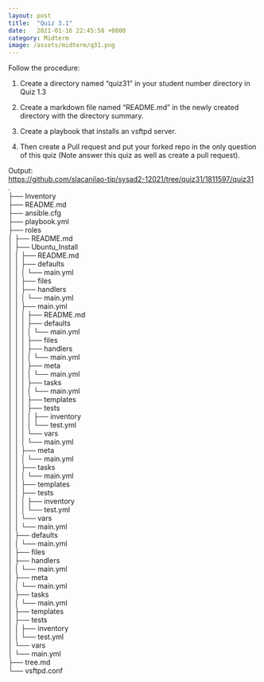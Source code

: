 ```yaml
---
layout: post
title:  "Quiz 3.1"
date:   2021-01-16 22:45:58 +0800
category: Midterm
image: /assets/midterm/q31.png
---
```

Follow the procedure:

1. Create a directory named “quiz31” in your student number directory in Quiz 1.3

2. Create a markdown file named “README.md” in the newly created directory with the directory summary.

3. Create a playbook that installs an vsftpd server.

4. Then create a Pull request and put your forked repo in the only question of this quiz (Note answer this quiz as well as create a pull request).

Output:  
https://github.com/slacanilao-tip/sysad2-12021/tree/quiz31/1811597/quiz31  
.  
├── Inventory  
├── README.md  
├── ansible.cfg  
├── playbook.yml  
├── roles  
│   ├── README.md  
│   ├── Ubuntu_Install  
│   │   ├── README.md  
│   │   ├── defaults  
│   │   │   └── main.yml  
│   │   ├── files  
│   │   ├── handlers  
│   │   │   └── main.yml  
│   │   ├── main.yml  
│   │   │   ├── README.md  
│   │   │   ├── defaults  
│   │   │   │   └── main.yml  
│   │   │   ├── files  
│   │   │   ├── handlers  
│   │   │   │   └── main.yml  
│   │   │   ├── meta  
│   │   │   │   └── main.yml  
│   │   │   ├── tasks  
│   │   │   │   └── main.yml  
│   │   │   ├── templates  
│   │   │   ├── tests  
│   │   │   │   ├── inventory  
│   │   │   │   └── test.yml  
│   │   │   └── vars  
│   │   │       └── main.yml  
│   │   ├── meta  
│   │   │   └── main.yml  
│   │   ├── tasks  
│   │   │   └── main.yml  
│   │   ├── templates  
│   │   ├── tests  
│   │   │   ├── inventory  
│   │   │   └── test.yml  
│   │   └── vars  
│   │       └── main.yml  
│   ├── defaults  
│   │   └── main.yml  
│   ├── files  
│   ├── handlers  
│   │   └── main.yml  
│   ├── meta  
│   │   └── main.yml  
│   ├── tasks  
│   │   └── main.yml  
│   ├── templates  
│   ├── tests  
│   │   ├── inventory  
│   │   └── test.yml  
│   └── vars  
│       └── main.yml  
├── tree.md  
└── vsftpd.conf  